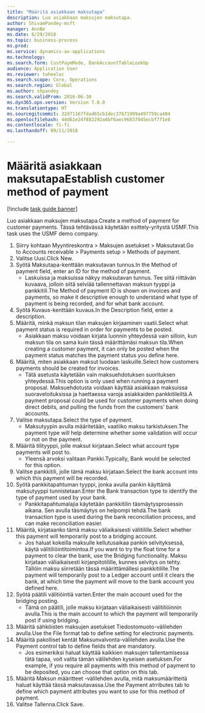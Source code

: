 ```yaml
--- 
title: "Määritä asiakkaan maksutapa"
description: Luo asiakkaan maksujen maksutapa.
author: ShivamPandey-msft
manager: AnnBe
ms.date: 8/29/2018
ms.topic: business-process
ms.prod: 
ms.service: dynamics-ax-applications
ms.technology: 
ms.search.form: CustPaymMode, BankAccountTableLookUp
audience: Application User
ms.reviewer: twheeloc
ms.search.scope: Core, Operations
ms.search.region: Global
ms.author: shpandey
ms.search.validFrom: 2016-06-30
ms.dyn365.ops.version: Version 7.0.0
ms.translationtype: HT
ms.sourcegitcommit: 32d71167fdad65cb1dec37671999a497759ca484
ms.openlocfilehash: 4dd61e24f882292a8bf6aec96037845ecbf7f1e8
ms.contentlocale: fi-fi
ms.lasthandoff: 09/11/2018

---
```

# <a name="establish-customer-method-of-payment"></a><span data-ttu-id="32035-103">Määritä asiakkaan maksutapa</span><span class="sxs-lookup"><span data-stu-id="32035-103">Establish customer method of payment</span></span>

[!include [task guide banner](../../includes/task-guide-banner.md)]

<span data-ttu-id="32035-104">Luo asiakkaan maksujen maksutapa.</span><span class="sxs-lookup"><span data-stu-id="32035-104">Create a method of payment for customer payments.</span></span> <span data-ttu-id="32035-105">Tässä tehtävässä käytetään esittely-yritystä USMF.</span><span class="sxs-lookup"><span data-stu-id="32035-105">This task uses the USMF demo company.</span></span>

1. <span data-ttu-id="32035-106">Siirry kohtaan Myyntireskontra > Maksujen asetukset > Maksutavat.</span><span class="sxs-lookup"><span data-stu-id="32035-106">Go to Accounts receivable > Payments setup > Methods of payment.</span></span>
2. <span data-ttu-id="32035-107">Valitse Uusi.</span><span class="sxs-lookup"><span data-stu-id="32035-107">Click New.</span></span>
3. <span data-ttu-id="32035-108">Syötä Maksutapa-kenttään maksutavan tunnus.</span><span class="sxs-lookup"><span data-stu-id="32035-108">In the Method of payment field, enter an ID for the method of payment.</span></span>
    * <span data-ttu-id="32035-109">Laskuissa ja maksuissa näkyy maksutavan tunnus. Tee siitä riittävän kuvaava, jolloin siitä selviää tallennettavan maksun tyyppi ja pankkitili.</span><span class="sxs-lookup"><span data-stu-id="32035-109">The Method of payment ID is shown on invoices and payments, so make it descriptive enough to understand what type of payment is being recorded, and for what bank account.</span></span>  
4. <span data-ttu-id="32035-110">Syötä Kuvaus-kenttään kuvaus.</span><span class="sxs-lookup"><span data-stu-id="32035-110">In the Description field, enter a description.</span></span>
5. <span data-ttu-id="32035-111">Määritä, minkä maksun tilan maksujen kirjaaminen vaatii.</span><span class="sxs-lookup"><span data-stu-id="32035-111">Select what payment status is required in order for payments to be posted.</span></span>
    * <span data-ttu-id="32035-112">Asiakkaan maksu voidaan kirjata luonnin yhteydessä vain silloin, kun maksun tila on sama kuin tässä määrittämäsi maksun tila.</span><span class="sxs-lookup"><span data-stu-id="32035-112">When creating a customer payment, it can only be posted when the payment status matches the payment status you define here.</span></span>  
6. <span data-ttu-id="32035-113">Määritä, miten asiakkaan maksut luodaan laskuille.</span><span class="sxs-lookup"><span data-stu-id="32035-113">Select how customers payments should be created for invoices.</span></span>
    * <span data-ttu-id="32035-114">Tätä asetusta käytetään vain maksuehdotuksen suorituksen yhteydessä.</span><span class="sxs-lookup"><span data-stu-id="32035-114">This option is only used when running a payment proposal.</span></span> <span data-ttu-id="32035-115">Maksuehdotusta voidaan käyttää asiakkaan maksuissa suoraveloituksissa ja haettaessa varoja asiakkaiden pankkitileiltä.</span><span class="sxs-lookup"><span data-stu-id="32035-115">A payment proposal could be used for customer payments when doing direct debits, and pulling the funds from the customers' bank accounts.</span></span>  
7. <span data-ttu-id="32035-116">Valitse maksutapa.</span><span class="sxs-lookup"><span data-stu-id="32035-116">Select the type of payment.</span></span>
    * <span data-ttu-id="32035-117">Maksutyypin avulla määritetään, vaatiiko maksu tarkistuksen.</span><span class="sxs-lookup"><span data-stu-id="32035-117">The payment type will help determine whether some validation will occur or not on the payment.</span></span>  
8. <span data-ttu-id="32035-118">Määritä tilityyppi, jolle maksut kirjataan.</span><span class="sxs-lookup"><span data-stu-id="32035-118">Select what account type payments will post to.</span></span>
    * <span data-ttu-id="32035-119">Yleensä arvoksi valitaan Pankki.</span><span class="sxs-lookup"><span data-stu-id="32035-119">Typically, Bank would be selected for this option.</span></span>  
9. <span data-ttu-id="32035-120">Valitse pankkitili, jolle tämä maksu kirjataan.</span><span class="sxs-lookup"><span data-stu-id="32035-120">Select the bank account into which this payment will be recorded.</span></span>
10. <span data-ttu-id="32035-121">Syötä pankkitapahtuman tyyppi, jonka avulla pankin käyttämä maksutyyppi tunnistetaan.</span><span class="sxs-lookup"><span data-stu-id="32035-121">Enter the Bank transaction type to identify the type of payment used by your bank.</span></span>
    * <span data-ttu-id="32035-122">Pankkitapahtumalajia käytetään pankkitilin täsmäytysprosessin aikana. Sen avulla täsmäytys on helpompi tehdä.</span><span class="sxs-lookup"><span data-stu-id="32035-122">The bank transaction type is used during the bank reconciliation process, and can make reconciliation easier.</span></span>  
11. <span data-ttu-id="32035-123">Määritä, kirjataanko tämä maksu väliaikaisesti välitilille.</span><span class="sxs-lookup"><span data-stu-id="32035-123">Select whether this payment will temporarily post to a bridging account.</span></span>
    * <span data-ttu-id="32035-124">Jos haluat kokeilla maksulle kellutusaikaa pankin selvityksessä, käytä välitiliöintitoimintoa.</span><span class="sxs-lookup"><span data-stu-id="32035-124">If you want to try the float time for a payment to clear the bank, use the Bridging functionality.</span></span> <span data-ttu-id="32035-125">Maksu kirjataan väliaikaisesti kirjanpitotilille, kunnes selvitys on tehty. Tällöin maksu siirretään tässä määrittämällesi pankkitilille.</span><span class="sxs-lookup"><span data-stu-id="32035-125">The payment will temporarily post to a Ledger account until it clears the bank, at which time the payment will move to the bank account you defined here.</span></span>  
12. <span data-ttu-id="32035-126">Syötä päätili välitiöintiä varten.</span><span class="sxs-lookup"><span data-stu-id="32035-126">Enter the main account used for the bridging posting.</span></span>
    * <span data-ttu-id="32035-127">Tämä on päätili, jolle maksu kirjataan väliaikaisesti välitiliöinnin avulla.</span><span class="sxs-lookup"><span data-stu-id="32035-127">This is the main account to which the payment will temporarily post if using bridging.</span></span>  
13. <span data-ttu-id="32035-128">Määritä sähköisten maksujen asetukset Tiedostomuoto-välilehden avulla.</span><span class="sxs-lookup"><span data-stu-id="32035-128">Use the File format tab to define setting for electronic payments.</span></span>
14. <span data-ttu-id="32035-129">Määritä pakolliset kentät Maksunvalvonta-välilehden avulla.</span><span class="sxs-lookup"><span data-stu-id="32035-129">Use the Payment control tab to define fields that are mandatory.</span></span>
    * <span data-ttu-id="32035-130">Jos esimerkiksi haluat käyttää kaikkien maksujen tallentamisessa tätä tapaa, voit valita tämän välilehden kyseisen asetuksen.</span><span class="sxs-lookup"><span data-stu-id="32035-130">For example, if you require all payments with this method of payment to be deposited, you can choose that option on this tab.</span></span>  
15. <span data-ttu-id="32035-131">Määritä Maksun määritteet -välilehden avulla, mitä maksumääritteitä haluat käyttää tässä maksutavassa.</span><span class="sxs-lookup"><span data-stu-id="32035-131">Use the Payment atrributes tab to define which payment attributes you want to use for this method of payment.</span></span>
16. <span data-ttu-id="32035-132">Valitse Tallenna.</span><span class="sxs-lookup"><span data-stu-id="32035-132">Click Save.</span></span>


